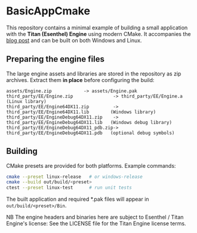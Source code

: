 # BasicAppCmake

This repository contains a minimal example of building a small application with the **Titan (Esenthel) Engine** using modern CMake.  It accompanies the [blog post](https://medium.com/@drew.gilpin/esenthel-titan-engine-visual-studio-cmake-wsl-project-75da74e3d5b6) and can be built on both Windows and Linux.

## Preparing the engine files

The large engine assets and libraries are stored in the repository as zip archives.  Extract them **in place** before configuring the build:

```
assets/Engine.zip            -> assets/Engine.pak
third_party/EE/Engine.zip               -> third_party/EE/Engine.a                (Linux library)
third_party/EE/Engine64DX11.zip         -> third_party/EE/Engine64DX11.lib        (Windows library)
third_party/EE/EngineDebug64DX11.zip    -> third_party/EE/EngineDebug64DX11.lib   (Windows debug library)
third_party/EE/EngineDebug64DX11_pdb.zip-> third_party/EE/EngineDebug64DX11.pdb   (optional debug symbols)
```

## Building

CMake presets are provided for both platforms.  Example commands:

```bash
cmake --preset linux-release   # or windows-release
cmake --build out/build/<preset>
ctest --preset linux-test      # run unit tests
```

The built application and required *.pak files will appear in `out/build/<preset>/Bin`.

NB The engine headers and binaries here are subject to Esenthel / Titan Engine's license:
See the LICENSE file for the Titan Engine license terms.

